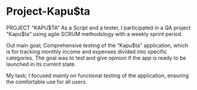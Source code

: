 # Project-Kapu$ta

PROJECT “KAPU$TA”
As a Script and a tester, I participated in a QA project
"Kapu$ta" using agile SCRUM methodology with a weekly
sprint period. 

Out main goal; 
Comprehensive testing of
the “Kapu$ta” application, which is for tracking monthly
income and expenses divided into specific categories. The goal was to test and give opinion if the app is ready to be launched in its current state. 

My task;
I focused mainly on functional testing of the application,
ensuring the comfortable use for all users




